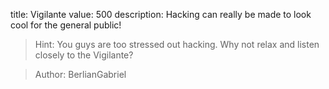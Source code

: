 title: Vigilante
value: 500
description: Hacking can really be made to look cool for the general public!

> Hint: You guys are too stressed out hacking. Why not relax and listen closely to the Vigilante?

> Author: BerlianGabriel
